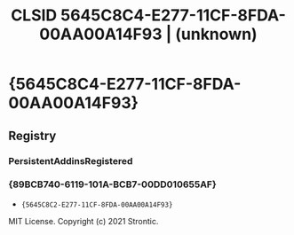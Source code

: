 ﻿---
title: "CLSID 5645C8C4-E277-11CF-8FDA-00AA00A14F93 | (unknown)"
excerpt: What is COM-Object CLSID 5645C8C4-E277-11CF-8FDA-00AA00A14F93?
---

# {5645C8C4-E277-11CF-8FDA-00AA00A14F93}


## Registry


### PersistentAddinsRegistered


### {89BCB740-6119-101A-BCB7-00DD010655AF}

* `{5645C8C2-E277-11CF-8FDA-00AA00A14F93}`

MIT License. Copyright (c) 2021 Strontic.


